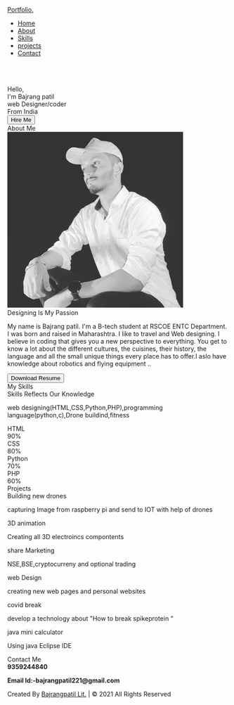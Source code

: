 <!DOCTYPE html>
<!-- Designined by bajrang patil | www.youtube.com/codinglabyt -->
<html lang="en" dir="ltr">
  <head>
    <meta charset="UTF-8">
    <title> bajrangpatil Portfolio Website </title>
    <link rel="stylesheet" href="style.css">
    <!-- Fontawesome CDN Link -->
    <link rel="stylesheet"
     href="css/style.css">
     <meta name="viewport" content="width=device-width, initial-scale=1.0">
   </head>
<body>
  <!-- Move to up button -->
  <div class="scroll-button">
    <a href="#home"><i class="fas fa-arrow-up"></i></a>
  </div>
  <!-- navgaition menu -->
  <nav>
    <div class="navbar">
      <div class="logo"><a href="#">Portfolio.</a></div>
      <ul class="menu">
          <li><a href="#home">Home</a></li>
          <li><a href="#about">About</a></li>
          <li><a href="#skills">Skills</a></li>
          <li><a href="#project">projects</a></li>
          <li><a href="#contact">Contact</a></li>
          <div class="cancel-btn">
            <i class="fas fa-times"></i>
          </div>
      </ul>
      <div class="media-icons">
        <a href="#"><i class="fab fa-facebook-f"></i></a>
        <a href="#"><i class="fab fa-twitter"></i></a>
        <a href="#"><i class="fab fa-instagram"></i></a>
      </div>
    </div>
    <div class="menu-btn">
      <i class="fas fa-bars"></i>
    </div>
  </nav>

<!-- Home Section Start -->
 <section class="home" id="home">
   <div class="home-content"><br><br>
    <div class="image">
    <div class="left">
      <img src="images/home.jpg"alt>
    </div>
     <div class="text">
       <div class="text-one">Hello,</div>
       <div class="text-two">I'm Bajrang patil</div>
       <div class="text-three">web Designer/coder</div>
       <div class="text-four">From India</div>
     </div>
     <div class="button">
       <button>Hire Me</button>
     </div>
   </div>
 </section>

<!-- About Section Start -->
<section class="about" id="about">
  <div class="content">
    <div class="title"><span>About Me</span></div>
  <div class="about-details">
    <div class="left">
      <img src="Images/about.jpg" hight="500px" width="400px" alt="">
    </div>
    <div class="right">
      <div class="topic">Designing Is My Passion</div>
      <p>My name is Bajrang patil. I'm a B-tech student at RSCOE ENTC Department. I was born and raised in Maharashtra.
I like to travel and Web designing. I believe in coding that  gives you a new perspective to everything. You get to know a lot about the different cultures, the cuisines, their history, the language and all the small unique things every place has to offer.I aslo have knowledge about robotics and flying equipment ..</p>
      <div class="button">
        <button>Download Resume</button>
      </div>
    </div>
  </div>
  </div>
</section>

<!-- My Skill Section Start -->
<!-- Section Tag and Other Div will same where we need to put same CSS -->
<section class="skills" id="skills">
 <div class="content">
   <div class="title"><span>My Skills</span></div>
   <div class="skills-details">
     <div class="text">
       <div class="topic">Skills Reflects Our Knowledge</div>
       <p>web designing(HTML,CSS,Python,PHP),programming language(python,c),Drone buildind,fitness</p>
       </div>
     </div>
     <div class="boxes">
       <div class="box">
         <div class="topic">HTML</div>
         <div class="per">90%</div>
       </div>
       <div class="box">
         <div class="topic">CSS</div>
         <div class="per">80%</div>
       </div>
       <div class="box">
         <div class="topic">Python</div>
         <div class="per">70%</div>
       </div>
       <div class="box">
         <div class="topic">PHP</div>
         <div class="per">60%</div>
       </div>
     </div>
   </div>
 </div>
</section>

<!-- My Services Section Start -->
 <section class="Projects" id="Projects">
   <div class="content">
     <div class="title"><span>Projects</span></div>
     <div class="boxes">
       <div class="box">
         <div class="icon">
           <i class="fas fa-desktop"></i>
       </div>
       <div class="topic">Building new drones</div>
       <p>capturing Image from raspberry pi and send to IOT with help of drones </p>
     </div>
       <div class="box">
         <div class="icon">
           <i class="fas fa-paint-brush"></i>
       </div>
       <div class="topic">3D animation</div>
       <p>Creating all 3D electroincs compontents</p>
     </div>
       <div class="box">
         <div class="icon">
           <i class="fas fa-chart-line"></i>
       </div>
       <div class="topic">share Marketing</div>
       <p>NSE,BSE,cryptocurreny and optional trading</p>
     </div>
       <div class="box">
         <div class="icon">
           <i class="fab fa-android"></i>
       </div>
       <div class="topic">web Design</div>
       <p>creating new web pages and personal websites</p>
     </div>
       <div class="box">
         <div class="icon">
           <i class="fas fa-camera-retro"></i>
       </div>
       <div class="topic">covid break</div>
       <p>develop a technology about "How to break spikeprotein "</p>
     </div>
       <div class="box">
         <div class="icon">
           <i class="fas fa-tablet-alt"></i>
       </div>
       <div class="topic">java mini calculator</div>
       <p>Using java Eclipse IDE </p>
     </div>
   </div>
   </div>
 </section>

<!-- Contact Me section Start -->
<section class="contact" id="contact">
  <div class="content">
    <div class="title"><span>Contact Me</span></div>
    <div class="text">
      <div class="topic"><strong>9359244840</strong></div>
      <p><strong>Email Id:-bajrangpatil221@gmail.com</strong></p>
      </div>
    </div>
  </div>
</section>

<!-- Footer Section Start -->
<footer>
  <div class="text">
    <span>Created By <a href="#">Bajrangpatil Lit.</a> | &#169; 2021 All Rights Reserved</span>
  </div>
</footer>

  <script src="java/script.js"></script>
</body>
</html>

